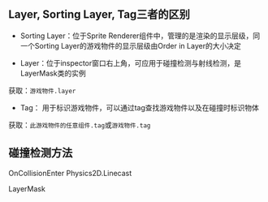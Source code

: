 ## Layer, Sorting Layer, Tag三者的区别 

- Sorting Layer：位于Sprite Renderer组件中，管理的是渲染的显示层级，同一个Sorting Layer的游戏物件的显示层级由Order in Layer的大小决定  

- Layer：位于inspector窗口右上角，可应用于碰撞检测与射线检测，是LayerMask类的实例 

获取：`游戏物件.layer`

- Tag： 用于标识游戏物件，可以通过tag查找游戏物件以及在碰撞时标识物体 

获取：`此游戏物件的任意组件.tag`或`游戏物件.tag` 

## 碰撞检测方法 

OnCollisionEnter Physics2D.Linecast 

LayerMask 
